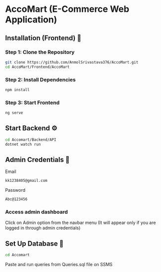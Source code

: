 # AccoMart (E-Commerce Web Application)

## Installation (Frontend) 🧾

### Step 1: Clone the Repository

```bash
git clone https://github.com/AnmolSrivastava376/AccoMart.git
cd AccoMart/Frontend/AccoMart
```
### Step 2: Install Dependencies

```bash
npm install
```
### Step 3: Start Frontend 
```bash
ng serve
```
## Start Backend ⚙
```bash
cd Accomart/Backend/API
dotnet watch run
```
## Admin Credentials 🔑
Email
```bash
kk1238405@gmail.com
```
Password
```bash
Abc@123456
```
### Access admin dashboard
Click on Admin option from the navbar menu (It will appear only if you are logged in through admin credentials)

## Set Up Database 💾

```bash
cd Accomart
```
Paste and run queries from Queries.sql file on SSMS


